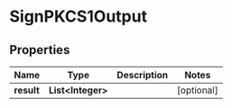 

# SignPKCS1Output


## Properties

Name | Type | Description | Notes
------------ | ------------- | ------------- | -------------
**result** | **List&lt;Integer&gt;** |  |  [optional]



